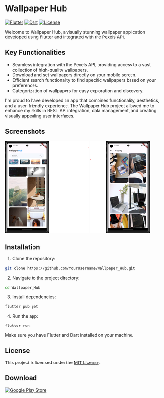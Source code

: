 # Wallpaper Hub

[![Flutter](https://img.shields.io/badge/Flutter-2.2.0-blue)](https://flutter.dev/)
[![Dart](https://img.shields.io/badge/Dart-2.13.0-blue)](https://dart.dev/)
[![License](https://img.shields.io/badge/License-MIT-blue)](LICENSE)

Welcome to Wallpaper Hub, a visually stunning wallpaper application developed using Flutter and integrated with the Pexels API.

## Key Functionalities

- Seamless integration with the Pexels API, providing access to a vast collection of high-quality wallpapers.
- Download and set wallpapers directly on your mobile screen.
- Efficient search functionality to find specific wallpapers based on your preferences.
- Categorization of wallpapers for easy exploration and discovery.

I'm proud to have developed an app that combines functionality, aesthetics, and a user-friendly experience. The Wallpaper Hub project allowed me to enhance my skills in REST API integration, data management, and creating visually appealing user interfaces.

## Screenshots

<img src="./screenshots/Screenshot 2023-07-17 023752.png" height=300>
<img src="./screenshots/Screenshot 2023-07-17 023922.png" height=300>

## Installation

1. Clone the repository:

```bash
git clone https://github.com/YourUsername/Wallpaper_Hub.git
```

2. Navigate to the project directory:

```bash
cd Wallpaper_Hub
```

3. Install dependencies:

```bash
flutter pub get
```

4. Run the app:

```bash
flutter run
```

Make sure you have Flutter and Dart installed on your machine.

## License

This project is licensed under the [MIT License](LICENSE).

## Download

<a href="./screenshots/wallpaper_hub.apk" download><img src="https://static.playrummy.com/assets/img/apk_btn.png" alt="Google Play Store" width="200"></a>
